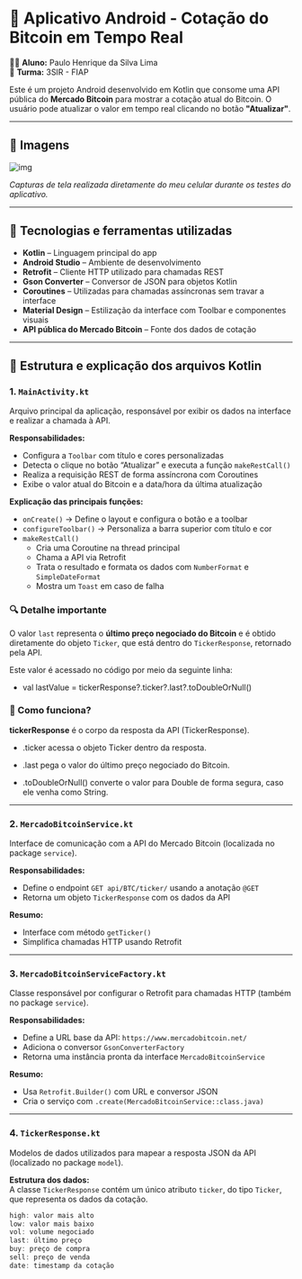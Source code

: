 # 📲 Aplicativo Android - Cotação do Bitcoin em Tempo Real

👨‍🎓 **Aluno:** Paulo Henrique da Silva Lima  
🏫 **Turma:** 3SIR - FIAP

Este é um projeto Android desenvolvido em Kotlin que consome uma API pública do **Mercado Bitcoin** para mostrar a cotação atual do Bitcoin. O usuário pode atualizar o valor em tempo real clicando no botão **"Atualizar"**.

---

## 📸 Imagens  
![img](https://github.com/user-attachments/assets/1c160725-4fca-49f7-bd85-4732f2cc5729)

*Capturas de tela realizada diretamente do meu celular durante os testes do aplicativo.*

---

## 🔧 Tecnologias e ferramentas utilizadas  

- **Kotlin** – Linguagem principal do app  
- **Android Studio** – Ambiente de desenvolvimento  
- **Retrofit** – Cliente HTTP utilizado para chamadas REST  
- **Gson Converter** – Conversor de JSON para objetos Kotlin  
- **Coroutines** – Utilizadas para chamadas assíncronas sem travar a interface  
- **Material Design** – Estilização da interface com Toolbar e componentes visuais  
- **API pública do Mercado Bitcoin** – Fonte dos dados de cotação  

---

## 📁 Estrutura e explicação dos arquivos Kotlin

### 1. `MainActivity.kt`  
Arquivo principal da aplicação, responsável por exibir os dados na interface e realizar a chamada à API.

**Responsabilidades:**  
- Configura a `Toolbar` com título e cores personalizadas  
- Detecta o clique no botão “Atualizar” e executa a função `makeRestCall()`  
- Realiza a requisição REST de forma assíncrona com Coroutines  
- Exibe o valor atual do Bitcoin e a data/hora da última atualização  

**Explicação das principais funções:**  
- `onCreate()` → Define o layout e configura o botão e a toolbar  
- `configureToolbar()` → Personaliza a barra superior com título e cor  
- `makeRestCall()` 
  - Cria uma Coroutine na thread principal  
  - Chama a API via Retrofit  
  - Trata o resultado e formata os dados com `NumberFormat` e `SimpleDateFormat`  
  - Mostra um `Toast` em caso de falha

### 🔍 Detalhe importante

O valor `last` representa o **último preço negociado do Bitcoin** e é obtido diretamente do objeto `Ticker`, que está dentro do `TickerResponse`, retornado pela API.

Este valor é acessado no código por meio da seguinte linha:

* val lastValue = tickerResponse?.ticker?.last?.toDoubleOrNull()

### 🧠 Como funciona?
**tickerResponse** é o corpo da resposta da API (TickerResponse).

* .ticker acessa o objeto Ticker dentro da resposta.

* .last pega o valor do último preço negociado do Bitcoin.

* .toDoubleOrNull() converte o valor para Double de forma segura, caso ele venha como String.

---

### 2. `MercadoBitcoinService.kt`  
Interface de comunicação com a API do Mercado Bitcoin (localizada no package `service`).

**Responsabilidades:**  
- Define o endpoint `GET api/BTC/ticker/` usando a anotação `@GET`  
- Retorna um objeto `TickerResponse` com os dados da API  

**Resumo:**  
- Interface com método `getTicker()`  
- Simplifica chamadas HTTP usando Retrofit  

---

### 3. `MercadoBitcoinServiceFactory.kt`  
Classe responsável por configurar o Retrofit para chamadas HTTP (também no package `service`).

**Responsabilidades:**  
- Define a URL base da API: `https://www.mercadobitcoin.net/`  
- Adiciona o conversor `GsonConverterFactory`  
- Retorna uma instância pronta da interface `MercadoBitcoinService`  

**Resumo:**  
- Usa `Retrofit.Builder()` com URL e conversor JSON  
- Cria o serviço com `.create(MercadoBitcoinService::class.java)`

---

### 4. `TickerResponse.kt`  
Modelos de dados utilizados para mapear a resposta JSON da API (localizado no package `model`).

**Estrutura dos dados:**  
A classe `TickerResponse` contém um único atributo `ticker`, do tipo `Ticker`, que representa os dados da cotação.

```kotlin
high: valor mais alto  
low: valor mais baixo  
vol: volume negociado  
last: último preço  
buy: preço de compra  
sell: preço de venda  
date: timestamp da cotação  
